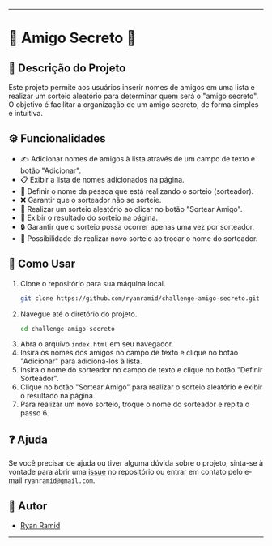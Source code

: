 
---

# 🎉 Amigo Secreto 🎉

## 📜 Descrição do Projeto
Este projeto permite aos usuários inserir nomes de amigos em uma lista e realizar um sorteio aleatório para determinar quem será o "amigo secreto". O objetivo é facilitar a organização de um amigo secreto, de forma simples e intuitiva.

## ⚙️ Funcionalidades
- ✍️ Adicionar nomes de amigos à lista através de um campo de texto e botão "Adicionar".
- 📋 Exibir a lista de nomes adicionados na página.
- 🎯 Definir o nome da pessoa que está realizando o sorteio (sorteador).
- ❌ Garantir que o sorteador não se sorteie.
- 🎲 Realizar um sorteio aleatório ao clicar no botão "Sortear Amigo".
- 📝 Exibir o resultado do sorteio na página.
- 🔒 Garantir que o sorteio possa ocorrer apenas uma vez por sorteador.
- 🔄 Possibilidade de realizar novo sorteio ao trocar o nome do sorteador.

## 🚀 Como Usar
1. Clone o repositório para sua máquina local.
   ```bash
   git clone https://github.com/ryanramid/challenge-amigo-secreto.git
   ```
2. Navegue até o diretório do projeto.
   ```bash
   cd challenge-amigo-secreto
   ```
3. Abra o arquivo `index.html` em seu navegador.
4. Insira os nomes dos amigos no campo de texto e clique no botão "Adicionar" para adicioná-los à lista.
5. Insira o nome do sorteador no campo de texto e clique no botão "Definir Sorteador".
6. Clique no botão "Sortear Amigo" para realizar o sorteio aleatório e exibir o resultado na página.
7. Para realizar um novo sorteio, troque o nome do sorteador e repita o passo 6.

## ❓ Ajuda
Se você precisar de ajuda ou tiver alguma dúvida sobre o projeto, sinta-se à vontade para abrir uma [issue](https://github.com/ryanramid/challenge-amigo-secreto/issues) no repositório ou entrar em contato pelo e-mail `ryanramid@gmail.com`.

## 👤 Autor
- [Ryan Ramid](https://github.com/ryanramid)

---
